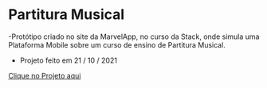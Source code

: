 # Partitura Musical

-Protótipo criado no site da MarvelApp, no curso da Stack, onde simula uma Plataforma Mobile sobre um curso de ensino de Partitura Musical.
- Projeto feito em 21 / 10 / 2021

[Clique no Projeto aqui](https://marvelapp.com/prototype/2baj457g/screen/82125654)
